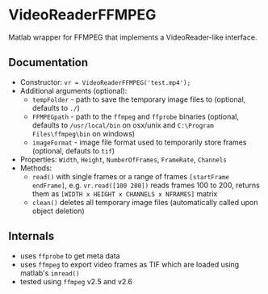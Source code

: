 # VideoReaderFFMPEG
Matlab wrapper for FFMPEG that implements a VideoReader-like interface.

## Documentation
- Constructor: `vr = VideoReaderFFMPEG('test.mp4');`
- Additional arguments (optional): 
    - `tempFolder` - path to save the temporary image files to (optional, defaults to `./`)
    - `FFMPEGpath` - path to the `ffmpeg` and `ffprobe` binaries (optional, defaults to `/usr/local/bin` on osx/unix and `C:\Program Files\ffmpeg\bin` on windows)
    - `imageFormat` - image file format used to temporarily store frames (optional, defauts to `tif`)
- Properties: `Width`, `Height`, `NumberOfFrames`, `FrameRate`, `Channels`
- Methods: 
    - `read()` with single frames or a range of frames `[startFrame endFrame]`, e.g. `vr.read([100 200])` reads frames 100 to 200, returns them as `[WIDTH x HEIGHT x CHANNELS x NFRAMES]` matrix
    - `clean()` deletes all temporary image files (automatically called upon object deletion)

## Internals
- uses `ffprobe` to get meta data
- uses `ffmpeg` to export video frames as TIF which are loaded using matlab's `imread()`
- tested using `ffmpeg` v2.5 and v2.6

   
